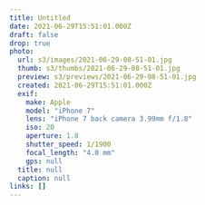 ```yaml
---
title: Untitled
date: 2021-06-29T15:51:01.000Z
draft: false
drop: true
photo:
  url: s3/images/2021-06-29-08-51-01.jpg
  thumb: s3/thumbs/2021-06-29-08-51-01.jpg
  preview: s3/previews/2021-06-29-08-51-01.jpg
  created: 2021-06-29T15:51:01.000Z
  exif:
    make: Apple
    model: "iPhone 7"
    lens: "iPhone 7 back camera 3.99mm f/1.8"
    iso: 20
    aperture: 1.8
    shutter_speed: 1/1900
    focal_length: "4.0 mm"
    gps: null
  title: null
  caption: null
links: []
---
```

